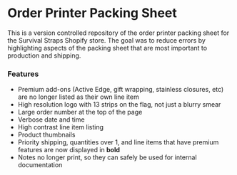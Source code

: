 # Order Printer Packing Sheet

This is a version controlled repository of the order printer packing sheet for
the Survival Straps Shopify store. The goal was to reduce errors by highlighting
aspects of the packing sheet that are most important to production and shipping.

### Features
- Premium add-ons (Active Edge, gift wrapping, stainless closures, etc) are no
longer listed as their own line item
- High resolution logo with 13 strips on the flag, not just a blurry smear
- Large order number at the top of the page
- Verbose date and time
- High contrast line item listing
- Product thumbnails
- Priority shipping, quantities over 1, and line items that have premium
features are now displayed in **bold**
- Notes no longer print, so they can safely be used for internal documentation

